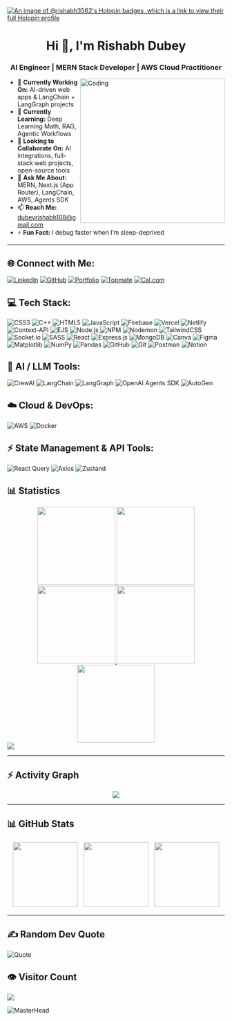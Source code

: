 [![An image of @rishabh3562's Holopin badges, which is a link to view their full Holopin profile](https://holopin.me/rishabh3562)](https://holopin.io/@rishabh3562)

<h1 align="center">Hi 👋, I'm Rishabh Dubey</h1>
<h3 align="center">AI Engineer | MERN Stack Developer | AWS Cloud Practitioner</h3>

<img align="right" alt="Coding" width="335" src="https://cdn.dribbble.com/users/1162077/screenshots/3848914/programmer.gif">

- 🔭 **Currently Working On:** AI-driven web apps & LangChain + LangGraph projects  
- 🌱 **Currently Learning:** Deep Learning Math, RAG, Agentic Workflows  
- 👯 **Looking to Collaborate On:** AI integrations, full-stack web projects, open-source tools  
- 💬 **Ask Me About:** MERN, Next.js (App Router), LangChain, AWS, Agents SDK  
- 📫 **Reach Me:** [dubeyrishabh108@gmail.com](mailto:dubeyrishabh108@gmail.com)  
- ⚡ **Fun Fact:** I debug faster when I’m sleep-deprived  

---



## 🌐 Connect with Me:  
[![LinkedIn](https://img.shields.io/badge/LinkedIn-%230077B5?style=for-the-badge&logo=linkedin&logoColor=white)](https://www.linkedin.com/in/rishabh108/) [![GitHub](https://img.shields.io/badge/GitHub-%23121011?style=for-the-badge&logo=github&logoColor=white)](https://github.com/rishabh3562?tab=repositories) [![Portfolio](https://img.shields.io/badge/Portfolio-%23000000?style=for-the-badge&logo=vercel&logoColor=white)](https://dubeyrishabh108.vercel.app/) [![Topmate](https://img.shields.io/badge/Topmate-%23000000?style=for-the-badge&logo=topmate&logoColor=white)](https://topmate.io/rishabh108) [![Cal.com](https://img.shields.io/badge/Cal.com-%23000000?style=for-the-badge&logo=google-calendar&logoColor=white)](https://cal.com/dubeyrishabh108)



## 💻 Tech Stack:
![CSS3](https://img.shields.io/badge/css3-%231572B6.svg?style=for-the-badge&logo=css3&logoColor=white) 
![C++](https://img.shields.io/badge/c++-%2300599C.svg?style=for-the-badge&logo=c%2B%2B&logoColor=white) 
![HTML5](https://img.shields.io/badge/html5-%23E34F26.svg?style=for-the-badge&logo=html5&logoColor=white) 
![JavaScript](https://img.shields.io/badge/javascript-%23323330.svg?style=for-the-badge&logo=javascript&logoColor=%23F7DF1E) 
![Firebase](https://img.shields.io/badge/firebase-%23039BE5.svg?style=for-the-badge&logo=firebase) 
![Vercel](https://img.shields.io/badge/vercel-%23000000.svg?style=for-the-badge&logo=vercel&logoColor=white) 
![Netlify](https://img.shields.io/badge/netlify-%23000000.svg?style=for-the-badge&logo=netlify&logoColor=#00C7B7) 
![Context-API](https://img.shields.io/badge/Context--API-000000?style=for-the-badge&logo=react&logoColor=white) 
![EJS](https://img.shields.io/badge/EJS-%23B4CA65.svg?style=for-the-badge&logo=ejs&logoColor=black) 
![Node.js](https://img.shields.io/badge/Node.js-6DA55F?style=for-the-badge&logo=node.js&logoColor=white) 
![NPM](https://img.shields.io/badge/NPM-%23CB3837.svg?style=for-the-badge&logo=npm&logoColor=white) 
![Nodemon](https://img.shields.io/badge/Nodemon-%23323330.svg?style=for-the-badge&logo=nodemon&logoColor=%BBDEAD) 
![TailwindCSS](https://img.shields.io/badge/TailwindCSS-%2338B2AC.svg?style=for-the-badge&logo=tailwind-css&logoColor=white) 
![Socket.io](https://img.shields.io/badge/Socket.io-black?style=for-the-badge&logo=socket.io&logoColor=white) 
![SASS](https://img.shields.io/badge/SASS-hotpink.svg?style=for-the-badge&logo=SASS&logoColor=white) 
![React](https://img.shields.io/badge/React-%2320232a.svg?style=for-the-badge&logo=react&logoColor=%2361DAFB) 
![Express.js](https://img.shields.io/badge/Express.js-%23404d59.svg?style=for-the-badge&logo=express&logoColor=%2361DAFB) 
![MongoDB](https://img.shields.io/badge/MongoDB-%234ea94b.svg?style=for-the-badge&logo=mongodb&logoColor=white) 
![Canva](https://img.shields.io/badge/Canva-%2300C4CC.svg?style=for-the-badge&logo=Canva&logoColor=white) 
![Figma](https://img.shields.io/badge/Figma-%23F24E1E.svg?style=for-the-badge&logo=figma&logoColor=white) 
![Matplotlib](https://img.shields.io/badge/Matplotlib-%23ffffff.svg?style=for-the-badge&logo=Matplotlib&logoColor=black) 
![NumPy](https://img.shields.io/badge/NumPy-%23013243.svg?style=for-the-badge&logo=numpy&logoColor=white) 
![Pandas](https://img.shields.io/badge/Pandas-%23150458.svg?style=for-the-badge&logo=pandas&logoColor=white) 
![GitHub](https://img.shields.io/badge/GitHub-%23121011.svg?style=for-the-badge&logo=github&logoColor=white) 
![Git](https://img.shields.io/badge/Git-%23F05033.svg?style=for-the-badge&logo=git&logoColor=white) 
![Postman](https://img.shields.io/badge/Postman-FF6C37?style=for-the-badge&logo=postman&logoColor=white) 
![Notion](https://img.shields.io/badge/Notion-%23000000.svg?style=for-the-badge&logo=notion&logoColor=white) 

## 🤖 AI / LLM Tools:
![CrewAI](https://img.shields.io/badge/CrewAI-%2300FFCC.svg?style=for-the-badge) 
![LangChain](https://img.shields.io/badge/LangChain-%23000000.svg?style=for-the-badge&logo=openai&logoColor=white)
![LangGraph](https://img.shields.io/badge/LangGraph-%23121011.svg?style=for-the-badge&logo=python&logoColor=white)
![OpenAI Agents SDK](https://img.shields.io/badge/OpenAI_Agents_SDK-%2300FFCC.svg?style=for-the-badge) 
![AutoGen](https://img.shields.io/badge/AutoGen-%2300FFCC.svg?style=for-the-badge)

## ☁️ Cloud & DevOps:
![AWS](https://img.shields.io/badge/AWS-%23FF9900.svg?style=for-the-badge&logo=amazon-aws&logoColor=white)
![Docker](https://img.shields.io/badge/Docker-%230db7ed.svg?style=for-the-badge&logo=docker&logoColor=white)

## ⚡ State Management & API Tools:
![React Query](https://img.shields.io/badge/ReactQuery-%23429EAD.svg?style=for-the-badge&logo=react-query&logoColor=white)
![Axios](https://img.shields.io/badge/Axios-%230072C1.svg?style=for-the-badge&logo=axios&logoColor=white)
![Zustand](https://img.shields.io/badge/Zustand-%23000000.svg?style=for-the-badge&logo=zustand&logoColor=white)



<h2 align="left">📊 Statistics</h3>

<!-- Use correct markdown and remove line breaks from URLs -->
<div align="center">
  <a href="https://github.com/Sankalp-Sinha">
    <img src="https://github-profile-summary-cards.vercel.app/api/cards/stats?username=rishabh3562&theme=2077" height="180em" />
    <img src="https://github-profile-summary-cards.vercel.app/api/cards/most-commit-language?username=rishabh3562&theme=2077" height="180em" />
    <img src="https://github-profile-summary-cards.vercel.app/api/cards/repos-per-language?username=rishabh3562&theme=2077" height="180em" />
    <img src="https://github-profile-summary-cards.vercel.app/api/cards/productive-time?username=rishabh3562&theme=2077" height="180em" />
    <img src="https://github-profile-summary-cards.vercel.app/api/cards/profile-details?username=rishabh3562&theme=2077" height="180em" />
  </a>
</div>

<img src="https://user-images.githubusercontent.com/73097560/115834477-dbab4500-a447-11eb-908a-139a6edaec5c.gif">

---

<h2 align="left">⚡ Activity Graph</h2>
<div align="center">
  <img src="https://github-readme-activity-graph.vercel.app/graph?username=rishabh3562&theme=react-dark" />
</div>

---


## 📊 GitHub Stats

<div align="center">

  <!-- Main Stats -->
  <img src="https://github-readme-stats.vercel.app/api?username=rishabh3562&theme=radical&hide_border=false&include_all_commits=false&count_private=false" height="150em" style="margin:5px;" />

  <!-- Streak Stats -->
  <img src="https://github-readme-streak-stats.herokuapp.com/?user=rishabh3562&theme=radical&hide_border=false" height="150em" style="margin:5px;" />

  <!-- Top Languages -->
  <img src="https://github-readme-stats.vercel.app/api/top-langs/?username=rishabh3562&theme=radical&hide_border=false&include_all_commits=false&count_private=false&layout=compact" height="150em" style="margin:5px;" />



</div>



---

## ✍️ Random Dev Quote

![Quote](https://quotes-github-readme.vercel.app/api?type=horizontal&theme=radical)

## 👁️ Visitor Count

<div align="left">

![](https://komarev.com/ghpvc/?username=rishabh3562)
</div>

![MasterHead](https://camo.githubusercontent.com/4c3fd71b359cd5dfadc21247cde8f16ecbe5d41db8ac79ef28e3091ab02a8bef/68747470733a2f2f6d69722d73332d63646e2d63662e626568616e63652e6e65742f70726f6a6563745f6d6f64756c65732f6d61785f313230302f3831626234623136353638343031392e363430623630333864313333652e676966)

